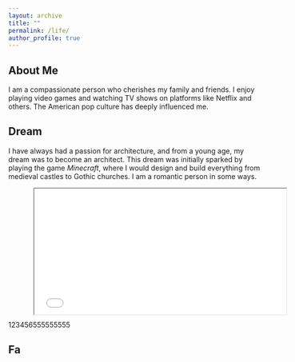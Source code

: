 ```yaml
---
layout: archive
title: ""
permalink: /life/
author_profile: true
---
```




## About Me

I am a compassionate person who cherishes my family and friends. I enjoy playing video games and watching TV shows on platforms like Netflix and others. The American pop culture has deeply influenced me.



## Dream

I have always had a passion for architecture, and from a young age, my dream was to become an architect. This dream was initially sparked by playing the game *Minecraft*, where I would design and build everything from medieval castles to Gothic churches. I am a romantic person in some ways.

<div style="position: relative; width:100%;   aspect-ratio: 1 / 0.5;" id="myDIV">
    <iframe style="position: absolute; width: 100%; height: 100%; left: 50px; top: 0; transform:scale(1);" src="../plugs/photo_album2/index.html" frameborder="1" scrolling="no" id="myIframe"></iframe>
</div>



123456555555555






## Fa
